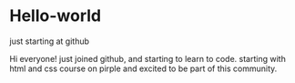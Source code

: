 # Hello-world
just starting at github

Hi everyone!
just joined github, and starting to learn to code.
starting with html and css course on pirple and excited to be part of this community.
